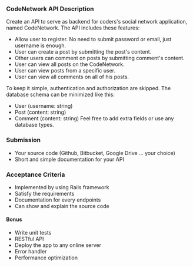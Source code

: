 ### CodeNetwork API Description

Create an API to serve as backend for coders's social network application, named CodeNetwork. The API includes these features:
- Allow user to register. No need to submit password or email, just username is enough.
- User can create a post by submitting the post's content.
- Other users can comment on posts by submitting comment's content.
- User can view all posts on the CodeNetwork.
- User can view posts from a specific user.
- User can view all comments on all of his posts.

To keep it simple, authentication and authorization are skipped. The database schema can be minimized like this:
- User (username: string)
- Post (content: string)
- Comment (content: string)
Feel free to add extra fields or use any database types.

### Submission
- Your source code (Github, Bitbucket, Google Drive ... your choice)
- Short and simple documentation for your API

### Acceptance Criteria
- Implemented by using Rails framework
- Satisfy the requirements
- Documentation for every endpoints
- Can show and explain the source code

#### Bonus
- Write unit tests
- RESTful API
- Deploy the app to any online server
- Error handler
- Performance optimization
